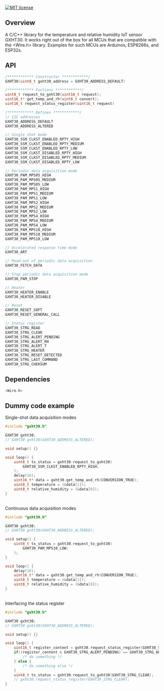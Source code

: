 [![MIT license](https://img.shields.io/badge/license-MIT-brightgreen.svg)](https://opensource.org/licenses/MIT)

## Overview
A C/C++ library for the temperature and relative humidity IoT sensor GXHT30. It works right out of the box for all MCUs that are compatible with the <Wire.h> library. Examples for such MCUs are Arduinos, ESP8266s, and ESP32s.

## API

```c
/************ Constructor ************/
GXHT30(uint8_t gxht30_address = GXHT30_ADDRESS_DEFAULT)

/************ Fuctions ************/
uint8_t request_to_gxht30(uint16_t request);
uint16_t* get_temp_and_rh(uint8_t convert);
uint16_t request_status_register(uint16_t request)

/************ Defines ************/
// I2C addresses
GXHT30_ADDRESS_DEFAULT
GXHT30_ADDRESS_ALTERED

// Single shot mode
GXHT30_SSM_CLKST_ENABLED_RPTY_HIGH
GXHT30_SSM_CLKST_ENABLED_RPTY_MEDIUM
GXHT30_SSM_CLKST_ENABLED_RPTY_LOW
GXHT30_SSM_CLKST_DISABLED_RPTY_HIGH
GXHT30_SSM_CLKST_DISABLED_RPTY_MEDIUM
GXHT30_SSM_CLKST_DISABLED_RPTY_LOW

// Periodic data acquisition mode
GXHT30_PAM_MPS05_HIGH
GXHT30_PAM_MPS05_MEDIUM
GXHT30_PAM_MPS05_LOW
GXHT30_PAM_MPS1_HIGH
GXHT30_PAM_MPS1_MEDIUM
GXHT30_PAM_MPS1_LOW
GXHT30_PAM_MPS2_HIGH
GXHT30_PAM_MPS2_MEDIUM
GXHT30_PAM_MPS2_LOW
GXHT30_PAM_MPS4_HIGH
GXHT30_PAM_MPS4_MEDIUM
GXHT30_PAM_MPS4_LOW
GXHT30_PAM_MPS10_HIGH
GXHT30_PAM_MPS10_MEDIUM
GXHT30_PAM_MPS10_LOW

// Accelerated response time mode
GXHT30_ART

// Read-out of periodic data acquisition
GXHT30_FETCH_DATA

// Stop periodic data acquisition mode
GXHT30_PAM_STOP

// Heater
GXHT30_HEATER_ENABLE
GXHT30_HEATER_DISABLE

// Reset
GXHT30_RESET_SOFT
GXHT30_RESET_GENERAL_CALL

// Status register
GXHT30_STRG_READ
GXHT30_STRG_CLEAR
GXHT30_STRG_ALERT_PENDING
GXHT30_STRG_ALERT_RH
GXHT30_STRG_ALERT_T
GXHT30_STRG_HEATER
GXHT30_STRG_RESET_DETECTED
GXHT30_STRG_LAST_COMMAND
GXHT30_STRG_CHEKSUM
```

## Dependencies
```c
<Wire.h>
```

## Dummy code example
Single-shot data acquisition modes
```c
#include "gxht30.h"

GXHT30 gxht30;
// GXHT30 gxht30(GXHT30_ADDRESS_ALTERED);

void setup() {}

void loop() {
    uint8_t tx_status = gxht30.request_to_gxht30(
        GXHT30_SSM_CLKST_ENABLED_RPTY_HIGH;
    );
    delay(16);
    uint16_t* data = gxht30.get_temp_and_rh(CONVERSION_TRUE);
    uint8_t temperature = (&data[1]);
    uint8_t relative_humidity = (&data[0]);
}
```
\
Continuous data acquisition modes
```c
#include "gxht30.h"

GXHT30 gxht30;
// GXHT30 gxht30(GXHT30_ADDRESS_ALTERED);

void setup() {
    uint8_t tx_status = gxht30.request_to_gxht30(
        GXHT30_PAM_MPS10_LOW;
    );
}

void loop() {
    delay(16);
    uint16_t* data = gxht30.get_temp_and_rh(CONVERSION_TRUE);
    uint8_t temperature = (&data[1]);
    uint8_t relative_humidity = (&data[0]);
}
```
\
Interfacing the status register
```c
#include "gxht30.h"

GXHT30 gxht30;
// GXHT30 gxht30(GXHT30_ADDRESS_ALTERED);

void setup() {}

void loop() {
    uint16_t register_content = gxht30.request_status_register(GXHT30_STRG_READ);
    if((register_content & GXHT30_STRG_ALERT_PENDING) == GXHT30_STRG_ALERT_PENDING) {
        /* do something */
    } else {
        /* do something else */
    }
    uint8_t tx_status = gxht30.request_to_gxht30(GXHT30_STRG_CLEAR);
    // gxht30.request_status_register(GXHT30_STRG_CLEAR);
}
```
